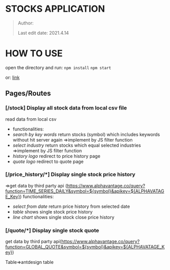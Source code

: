 # STOCKS APPLICATION
> Author: 
> 
> Last edit date: 2021.4.14


# HOW TO USE
open the directory and run:
`npm install`
`npm start`

or:
[link](https://stock-application-5wfmwibxh-jubi33717f.vercel.app/)

## Pages/Routes
### [/stock] Display all stock data from local csv file

read data from local csv

* functionalities:
*  _search by key words_ return stocks (symbol) which includes keywords without hit server again
=>implement by JS filter function
*  _select industry_ return stocks which equal selected industries
=>implement by JS filter function
*  _history logo_ redirect to price history page
*  _quote logo_ redirect to quote page

### [/price_history/*] Display single stock price history
=>get data by third party api (https://www.alphavantage.co/query?function=TIME_SERIES_DAILY&symbol=${symbol}&apikey=${ALPHAVATAGE_Key})
functionalities:
*  _select from date_ return price history from selected date
*  _table_ shows single stock price history
*  _line chart_ shows single stock close price history

### [/quote/*] Display single stock quote 
get data by third party api(https://www.alphavantage.co/query?function=GLOBAL_QUOTE&symbol=${symbol}&apikey=${ALPHAVATAGE_Key})



Table=>antdesign table

